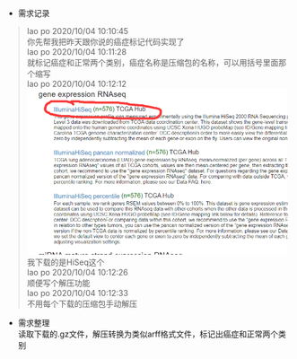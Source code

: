 * 需求记录
> lao po 2020/10/04 10:10:45  
> 你先帮我把昨天跟你说的癌症标记代码实现了  
> lao po 2020/10/04 10:11:28  
> 就标记癌症和正常两个类别，癌症名称是压缩包的名称，可以用括号里面那个缩写  
> lao po 2020/10/04 10:12:12  
> ![下载文件说明](QQ图片20201004110259.png)  
> 我下载的是HiSeq这个  
> lao po 2020/10/04 10:12:26  
> 顺便写个解压功能  
> lao po 2020/10/04 10:12:33  
> 不用每个下载的压缩包手动解压

* 需求整理  
读取下载的.gz文件，解压转换为类似arff格式文件，标记出癌症和正常两个类别



